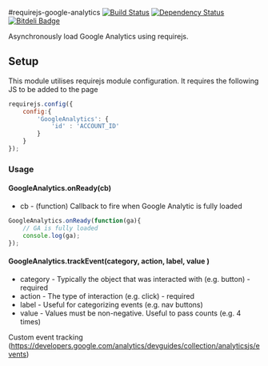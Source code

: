 #requirejs-google-analytics
[![Build Status](https://travis-ci.org/thomaswelton/requirejs-google-analytics.png)](https://travis-ci.org/thomaswelton/requirejs-google-analytics)
[![Dependency Status](https://david-dm.org/thomaswelton/requirejs-google-analytics.png)](https://david-dm.org/thomaswelton/requirejs-google-analytics)
[![Bitdeli Badge](https://d2weczhvl823v0.cloudfront.net/thomaswelton/requirejs-google-analytics/trend.png)](https://bitdeli.com/free "Bitdeli Badge")

Asynchronously load Google Analytics using requirejs.
## Setup

This module utilises requirejs module configuration. It requires the following JS to be added to the page

```javascript
requirejs.config({
	config:{
		'GoogleAnalytics': {
			'id' : 'ACCOUNT_ID'
		}
	}
});
```

### Usage

#### GoogleAnalytics.onReady(cb)

- cb - (function) Callback to fire when Google Analytic is fully loaded

```javascript
GoogleAnalytics.onReady(function(ga){
	// GA is fully loaded
	console.log(ga);
});
```

#### GoogleAnalytics.trackEvent(category, action, label, value )

* category - Typically the object that was interacted with (e.g. button) - required
* action - The type of interaction (e.g. click) - required
* label - Useful for categorizing events (e.g. nav buttons)
* value - Values must be non-negative. Useful to pass counts (e.g. 4 times)

Custom event tracking (https://developers.google.com/analytics/devguides/collection/analyticsjs/events)

